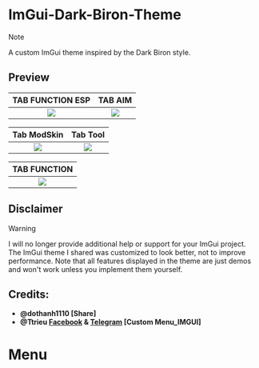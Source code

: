 # ImGui-Dark-Biron-Theme 
> [!NOTE]  
> A custom ImGui theme inspired by the Dark Biron style.

## Preview

|                                            TAB FUNCTION ESP                                 |                                            TAB AIM                                                  |
| :-----------------------------------------------------------------------------------------: | :-------------------------------------------------------------------------------------------------: |
| ![](https://raw.githubusercontent.com/thanhdo1110/ImGui-Dark-Biron-Theme/refs/heads/main/img/IMG_6793.PNG) | ![](https://raw.githubusercontent.com/thanhdo1110/ImGui-Dark-Biron-Theme/refs/heads/main/img/IMG_6794.PNG) |

|                                            Tab ModSkin                                       |                                           Tab Tool                                            |
| :------------------------------------------------------------------------------------------: | :-------------------------------------------------------------------------------------------: |
| ![](https://raw.githubusercontent.com/thanhdo1110/ImGui-Dark-Biron-Theme/refs/heads/main/img/IMG_6795.PNG)         | ![](https://raw.githubusercontent.com/thanhdo1110/ImGui-Dark-Biron-Theme/refs/heads/main/img/IMG_6796.PNG)  |

|                                            TAB FUNCTION                                      |           
| :------------------------------------------------------------------------------------------: | 
| ![](https://raw.githubusercontent.com/thanhdo1110/ImGui-Dark-Biron-Theme/refs/heads/main/img/IMG_6797.PNG) | 

## Disclaimer
> [!WARNING]  
> I will no longer provide additional help or support for your ImGui project. The ImGui theme I shared was customized to look better, not to improve performance. Note that all features displayed in the theme are just demos and won't work unless you implement them yourself.

## Credits:
- **@dothanh1110 [Share]**
- **@Ttrieu [Facebook](https://www.facebook.com/profile.php?id=100037323311935) & [Telegram](https://t.me/Ttrieu210) [Custom Menu_IMGUI]**
# Menu
